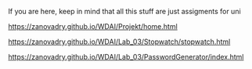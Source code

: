 If you are here, keep in mind that all this stuff are just assigments for uni

https://zanovadry.github.io/WDAI/Projekt/home.html

https://zanovadry.github.io/WDAI/Lab_03/Stopwatch/stopwatch.html

https://zanovadry.github.io/WDAI/Lab_03/PasswordGenerator/index.html
